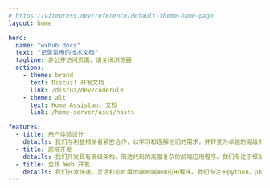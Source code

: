 ```yaml
---
# https://vitepress.dev/reference/default-theme-home-page
layout: home

hero:
  name: "wxhub docs"
  text: "记录常用的技术文档"
  tagline: 非公开访问页面，请关闭浏览器
  actions:
    - theme: brand
      text: Discuz! 开发文档
      link: /discuz/dev/coderule
    - theme: alt
      text: Home Assistant 文档
      link: /home-server/asus/hosts

features:
  - title: 用户体验设计
    details: 我们与利益相关者紧密合作，以学习和理解他们的需求，并转变为卓越的高级网络体验
  - title: 前端开发
    details: 我们开发具有高级架构，简洁代码的高度复杂的前端应用程序。我们专注于框架，包括bootstrap, angular, react, vue, webpack, 等
  - title: 全栈 Web 开发
    details: 我们开发快速，灵活和可扩展的端到端Web应用程序。我们专注于python，php，node等编程语言以及django，laravel，express等框架
---
```


